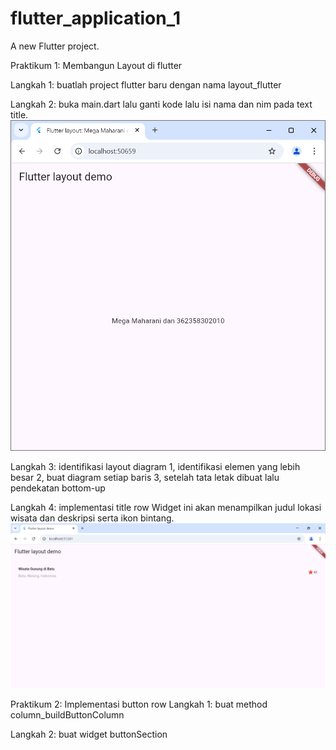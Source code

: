# flutter_application_1

A new Flutter project.

Praktikum 1: Membangun Layout di flutter

Langkah 1: buatlah project flutter baru dengan nama layout_flutter

Langkah 2: buka main.dart lalu ganti kode lalu isi nama dan nim pada text title.
![Screenshot flutter_application_1](images/layout.png)

Langkah 3: identifikasi layout diagram
1, identifikasi elemen yang lebih besar
2, buat diagram setiap baris
3, setelah tata letak dibuat lalu pendekatan bottom-up

Langkah 4: implementasi title row 
Widget ini akan menampilkan judul lokasi wisata dan deskripsi serta ikon bintang.
![Screenshot flutter_application_1](images/title.png)



Praktikum 2: Implementasi button row 
Langkah 1: buat method column_buildButtonColumn


Langkah 2: buat widget buttonSection


